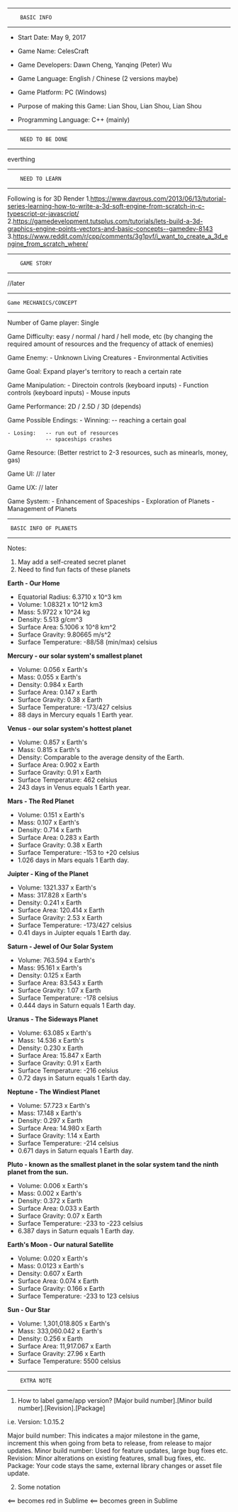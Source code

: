 ********************************
		BASIC INFO
********************************
- Start Date: May 9, 2017

- Game Name:	CelesCraft
- Game Developers: Dawn Cheng, Yanqing (Peter) Wu
- Game Language: English / Chinese (2 versions maybe)
- Game Platform: PC (Windows)
- Purpose of making this Game: Lian Shou, Lian Shou, Lian Shou
- Programming Language: C++ (mainly)

********************************
		NEED TO BE DONE
********************************

everthing

********************************
		NEED TO LEARN
********************************
Following is for 3D Render
1.https://www.davrous.com/2013/06/13/tutorial-series-learning-how-to-write-a-3d-soft-engine-from-scratch-in-c-typescript-or-javascript/
2.https://gamedevelopment.tutsplus.com/tutorials/lets-build-a-3d-graphics-engine-points-vectors-and-basic-concepts--gamedev-8143
3.https://www.reddit.com/r/cpp/comments/3g1pvf/i_want_to_create_a_3d_engine_from_scratch_where/
********************************
		GAME STORY
********************************

//later

********************************
	Game MECHANICS/CONCEPT
********************************
Number of Game player: Single

Game Difficulty: easy / normal / hard / hell mode, etc (by changing the required amount of resources and the frequency of attack of enemies)

Game Enemy: - Unknown Living Creatures
			- Environmental Activities

Game Goal: Expand player's territory to reach a certain rate

Game Manipulation:	- Directoin controls (keyboard inputs)
					- Function controls (keyboard inputs)
					- Mouse inputs

Game Performance: 2D / 2.5D / 3D (depends)

Game Possible Endings: 
	- Winning:	-- reaching a certain goal

	- Losing:	-- run out of resources
				-- spaceships crashes

Game Resource: (Better restrict to 2-3 resources, such as minearls, money, gas)

Game UI:	// later

Game UX:	// later

Game System:	- Enhancement of Spaceships
				- Exploration of Planets
				- Management of Planets

********************************
	 BASIC INFO OF PLANETS
********************************
Notes:
1. May add a self-created secret planet
2. Need to find fun facts of these planets

**Earth - Our Home**
- Equatorial Radius: 6.3710 x 10^3 km
- Volume: 1.08321 x 10^12 km3
- Mass: 5.9722 x 10^24 kg 
- Density: 5.513 g/cm^3
- Surface Area: 5.1006 x 10^8 km^2
- Surface Gravity: 9.80665 m/s^2
- Surface Temperature: -88/58 (min/max) celsius

**Mercury - our solar system's smallest planet**
- Volume: 0.056 x Earth's
- Mass: 0.055 x Earth's 
- Density: 0.984 x Earth
- Surface Area: 0.147 x Earth
- Surface Gravity: 0.38 x Earth
- Surface Temperature: -173/427 celsius
- 88 days in Mercury equals 1 Earth year.

**Venus - our solar system's hottest planet**
- Volume: 0.857 x Earth's
- Mass: 0.815 x Earth's 
- Density:  Comparable to the average density of the Earth.
- Surface Area: 0.902 x Earth
- Surface Gravity: 0.91 x Earth
- Surface Temperature: 462 celsius
- 243 days in Venus equals 1 Earth year.

**Mars - The Red Planet**
- Volume: 0.151 x Earth's
- Mass: 0.107 x Earth's 
- Density: 0.714 x Earth
- Surface Area: 0.283 x Earth
- Surface Gravity: 0.38 x Earth
- Surface Temperature: -153 to +20 celsius
- 1.026 days in Mars equals 1 Earth day.

**Juipter - King of the Planet**
- Volume: 1321.337 x Earth's
- Mass: 317.828 x Earth's 
- Density: 0.241 x Earth
- Surface Area: 120.414 x Earth
- Surface Gravity: 2.53 x Earth
- Surface Temperature: -173/427 celsius
- 0.41 days in Juipter equals 1 Earth day.

**Saturn - Jewel of Our Solar System**
- Volume: 763.594 x Earth's
- Mass: 95.161 x Earth's 
- Density: 0.125 x Earth
- Surface Area: 83.543 x Earth
- Surface Gravity: 1.07 x Earth
- Surface Temperature: -178 celsius
- 0.444 days in Saturn equals 1 Earth day.

**Uranus - The Sideways Planet**
- Volume: 63.085 x Earth's
- Mass: 14.536 x Earth's 
- Density: 0.230 x Earth
- Surface Area: 15.847 x Earth
- Surface Gravity: 0.91 x Earth
- Surface Temperature: -216 celsius
- 0.72 days in Saturn equals 1 Earth day.

**Neptune - The Windiest Planet**
- Volume: 57.723 x Earth's
- Mass: 17.148 x Earth's 
- Density: 0.297 x Earth
- Surface Area: 14.980 x Earth
- Surface Gravity: 1.14 x Earth
- Surface Temperature: -214 celsius
- 0.671 days in Saturn equals 1 Earth day.

**Pluto - known as the smallest planet in the solar system tand the ninth planet from the sun.**
- Volume: 0.006 x Earth's
- Mass: 0.002 x Earth's 
- Density: 0.372 x Earth
- Surface Area: 0.033 x Earth
- Surface Gravity: 0.07 x Earth
- Surface Temperature: -233 to -223 celsius
- 6.387 days in Saturn equals 1 Earth day.

**Earth's Moon - Our natural Satellite**
- Volume: 0.020 x Earth's
- Mass: 0.0123 x Earth's 
- Density: 0.607 x Earth
- Surface Area: 0.074 x Earth
- Surface Gravity: 0.166 x Earth
- Surface Temperature: -233 to 123 celsius

**Sun - Our Star**
- Volume: 1,301,018.805 x Earth's
- Mass: 333,060.042 x Earth's 
- Density: 0.256 x Earth
- Surface Area: 11,917.067 x Earth
- Surface Gravity: 27.96 x Earth
- Surface Temperature: 5500 celsius

********************************
		EXTRA NOTE
********************************

1. How to label game/app version?
[Major build number].[Minor build number].[Revision].[Package]

i.e. Version: 1.0.15.2

Major build number: This indicates a major milestone in the game, increment this when going from beta to release, from release to major updates.
Minor build number: Used for feature updates, large bug fixes etc.
Revision: Minor alterations on existing features, small bug fixes, etc.
Package: Your code stays the same, external library changes or asset file update.

2. Some notation
<!test> 		<== becomes red in Sublime
<!-- test --> 	<== becomes green in Sublime